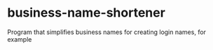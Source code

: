 # business-name-shortener
Program that simplifies business names for creating login names, for example
